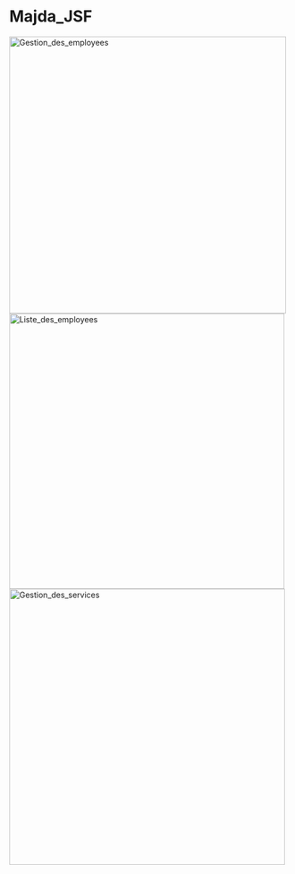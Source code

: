 # Majda_JSF

<img width="495" alt="Gestion_des_employees" src="https://github.com/majida200074/Majda_JSF/assets/132173809/9f175a28-aa4c-4139-a475-9f07de4a9a9e">
<img width="492" alt="Liste_des_employees" src="https://github.com/majida200074/Majda_JSF/assets/132173809/2cb9c264-11d3-4030-afcf-ddc3f09376c1">
<img width="493" alt="Gestion_des_services" src="https://github.com/majida200074/Majda_JSF/assets/132173809/93689972-0fa1-41cc-9b32-067f0f25f4ed">
